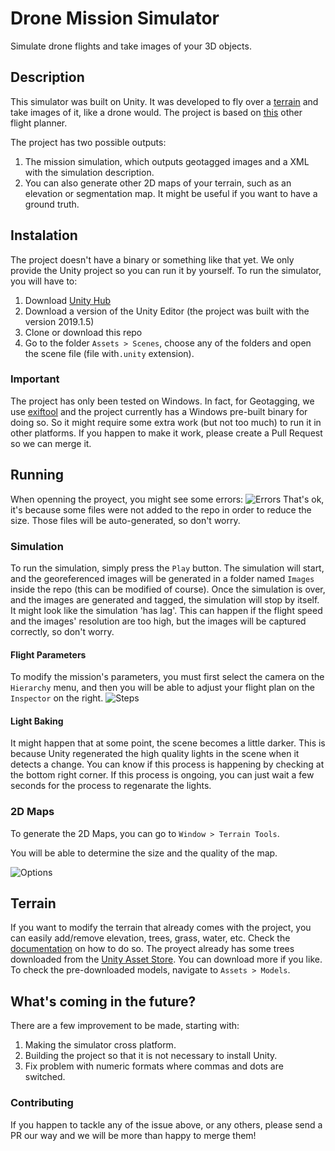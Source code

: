 # Drone Mission Simulator
Simulate drone flights and take images of your 3D objects.

## Description
This simulator was built on Unity. It was developed to fly over a [terrain](https://docs.unity3d.com/Manual//terrain-UsingTerrains.html) and take images of it, like a drone would. The project is based on [this](https://www.mapsmadeeasy.com/flight_planner) other flight planner. 

The project has two possible outputs:
1. The mission simulation, which outputs geotagged images and a XML with the simulation description.
2. You can also generate other 2D maps of your terrain, such as an elevation or segmentation map. It might be useful if you want to have a ground truth.

## Instalation
The project doesn't have a binary or something like that yet. We only provide the Unity project so you can run it by yourself. 
To run the simulator, you will have to:
1. Download [Unity Hub](https://store.unity.com/download?ref=personal)
2. Download a version of the Unity Editor (the project was built with the version 2019.1.5)
3. Clone or download this repo
4. Go to the folder `Assets > Scenes`, choose any of the folders and open the scene file (file with`.unity` extension).

### Important
The project has only been tested on Windows. In fact, for Geotagging, we use [exiftool](https://www.sno.phy.queensu.ca/~phil/exiftool/) and the project currently has a Windows pre-built binary for doing so. So it might require some extra work (but not too much) to run it in other platforms.
If you happen to make it work, please create a Pull Request so we can merge it.

## Running
When openning the proyect, you might see some errors:
![Errors](https://user-images.githubusercontent.com/15222168/61068348-2e854b00-a3e0-11e9-935e-25b601edf45e.PNG)
That's ok, it's because some files were not added to the repo in order to reduce the size. Those files will be auto-generated, so don't worry.

### Simulation
To run the simulation, simply press the `Play` button. The simulation will start, and the georeferenced images will be generated in a folder named `Images` inside the repo (this can be modified of course). Once the simulation is over, and the images are generated and tagged, the simulation will stop by itself.
It might look like the simulation 'has lag'. This can happen if the flight speed and the images' resolution are too high, but the images will be captured correctly, so don't worry.

#### Flight Parameters
To modify the mission's parameters, you must first select the camera on the `Hierarchy` menu, and then you will be able to adjust your flight plan on the `Inspector` on the right.
![Steps](https://user-images.githubusercontent.com/15222168/61068352-30e7a500-a3e0-11e9-963f-241b11f5ab1f.PNG)

#### Light Baking
It might happen that at some point, the scene becomes a little darker. This is because Unity regenerated the high quality lights in the scene when it detects a change. You can know if this process is happening by checking at the bottom right corner.
If this process is ongoing, you can just wait a few seconds for the process to regenarate the lights.

### 2D Maps
To generate the 2D Maps, you can go to `Window > Terrain Tools`.

You will be able to determine the size and the quality of the map.

![Options](https://user-images.githubusercontent.com/15222168/61068359-37761c80-a3e0-11e9-975d-4c93ae77c7f3.PNG)

## Terrain
If you want to modify the terrain that already comes with the project, you can easily add/remove elevation, trees, grass, water, etc. Check the [documentation](https://docs.unity3d.com/Manual/script-Terrain.html) on how to do so.
The proyect already has some trees downloaded from the [Unity Asset Store](https://assetstore.unity.com/). You can download more if you like. To check the pre-downloaded models, navigate to `Assets > Models`.

## What's coming in the future?
There are a few improvement to be made, starting with:
1. Making the simulator cross platform.
2. Building the project so that it is not necessary to install Unity.
3. Fix problem with numeric formats where commas and dots are switched.

### Contributing 
If you happen to tackle any of the issue above, or any others, please send a PR our way and we will be more than happy to merge them!
